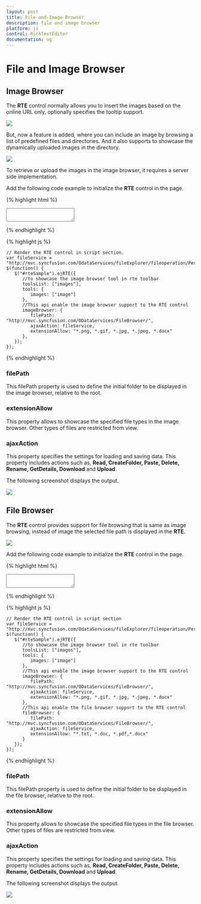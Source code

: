 ```yaml
---
layout: post
title: File-and-Image-Browser
description: file and image browser
platform: js
control: RichTextEditor
documentation: ug
---
```


# File and Image Browser

## Image Browser

The **RTE** control normally allows you to insert the images based on the online URL only, optionally specifies the tooltip support. 

![](File-and-Image-Browser_images/File-and-Image-Browser_img1.png)


But, now a feature is added, where you can include an image by browsing a list of predefined files and directories. And it also supports to showcase the dynamically uploaded images in the directory. 


![](File-and-Image-Browser_images/File-and-Image-Browser_img2.png)


To retrieve or upload the images in the image browser, it requires a server side implementation.

Add the following code example to initialize the **RTE** control in the page.

{% highlight html %}


<div class="rte">
    <textarea id="rteSample"></textarea>
</div>

{% endhighlight %}

{% highlight js %}


    // Render the RTE control in script section.
    var fileService = "http://mvc.syncfusion.com/OdataServices/fileExplorer/fileoperation/PerformAction";
    $(function() {
       $("#rteSample").ejRTE({
          //to showcase the image browser tool in rte toolbar
          toolsList: ["images"],
          tools: {
             images: ["image"]
          },
          //This api enable the image browser support to the RTE control
          imageBrowser: {
             filePath: "http://mvc.syncfusion.com/ODataServices/FileBrowser/",
             ajaxAction: fileService,
             extensionAllow: "*.png, *.gif, *.jpg, *.jpeg, *.docx"
          },
       });
    });

{% endhighlight %}


### filePath

This filePath property is used to define the initial folder to be displayed in the image browser, relative to the root. 

### extensionAllow

This property allows to showcase the specified file types in the image browser. Other types of files are restricted from view.

### ajaxAction

This property specifies the settings for loading and saving data. This property includes actions such as, **Read, CreateFolder, Paste, Delete, Rename, GetDetails, Download** and **Upload**.

The following screenshot displays the output.


![](File-and-Image-Browser_images/File-and-Image-Browser_img3.png)



## File Browser

The **RTE** control provides support for file browsing that is same as image browsing, instead of image the selected file path is displayed in the **RTE**.

![](File-and-Image-Browser_images/File-and-Image-Browser_img4.png)


Add the following code example to initialize the **RTE** control in the page.

{% highlight html %}

<div class="rte">
    <textarea id=" rteSample"></textarea>
</div>

{% endhighlight %}

{% highlight js %}

    // Render the RTE control in script section
    var fileService = "http://mvc.syncfusion.com/OdataServices/fileExplorer/fileoperation/PerformAction";
    $(function() {
       $("#rteSample").ejRTE({
          //to showcase the image browser tool in rte toolbar
          toolsList: ["images"],
          tools: {
             images: ["image"]
          },
          //This api enable the image browser support to the RTE control
          imageBrowser: {
             filePath: "http://mvc.syncfusion.com/ODataServices/FileBrowser/",
             ajaxAction: fileService,
             extensionAllow: "*.png, *.gif, *.jpg, *.jpeg, *.docx"
          },
          //This api enable the file browser support to the RTE control
          fileBrowser: {
             filePath: "http://mvc.syncfusion.com/ODataServices/FileBrowser/",
             ajaxAction: fileService,
             extensionAllow: "*.txt, *.doc, *.pdf,*.docx"
          }
       });
    });

{% endhighlight %}


### filePath

This filePath property is used to define the initial folder to be displayed in the file browser, relative to the root. 

### extensionAllow

This property allows to showcase the specified file types in the file browser. Other types of files are restricted from view.

### ajaxAction

This property specifies the settings for loading and saving data. This property includes actions such as, **Read, CreateFolder, Paste, Delete, Rename, GetDetails, Download** and **Upload**.

The following screenshot displays the output.


![](File-and-Image-Browser_images/File-and-Image-Browser_img5.png)



